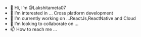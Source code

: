 - 👋 Hi, I’m @Lakshitameta07
- 👀 I’m interested in ... Cross platform  development 
- 🌱 I’m currently working on ...ReactJs,ReactNative and Cloud
- 💞️ I’m looking to collaborate on ...
- 📫 How to reach me ...

<!---
Lakshitameta07/Lakshitameta07 is a ✨ special ✨ repository because its `README.md` (this file) appears on your GitHub profile.
You can click the Preview link to take a look at your changes.
--->
